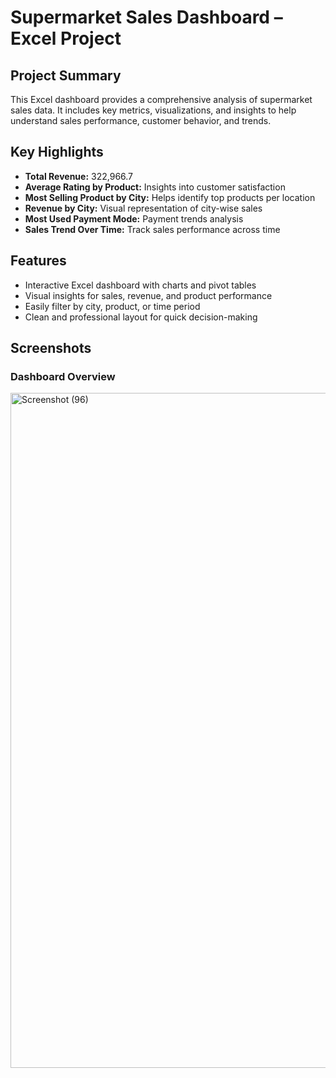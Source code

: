 
# Supermarket Sales Dashboard – Excel Project

## Project Summary
This Excel dashboard provides a comprehensive analysis of supermarket sales data. It includes key metrics, visualizations, and insights to help understand sales performance, customer behavior, and trends.

## Key Highlights
- **Total Revenue:** 322,966.7  
- **Average Rating by Product:** Insights into customer satisfaction  
- **Most Selling Product by City:** Helps identify top products per location  
- **Revenue by City:** Visual representation of city-wise sales  
- **Most Used Payment Mode:** Payment trends analysis  
- **Sales Trend Over Time:** Track sales performance across time  

## Features
- Interactive Excel dashboard with charts and pivot tables  
- Visual insights for sales, revenue, and product performance  
- Easily filter by city, product, or time period  
- Clean and professional layout for quick decision-making  

## Screenshots
### Dashboard Overview
<img width="1920" height="1080" alt="Screenshot (96)" src="https://github.com/user-attachments/assets/2187d759-abcc-4841-be31-66089a7d99cb" />

